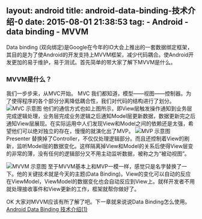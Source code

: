 layout: android
title: android-data-binding-技术介绍-0
date: 2015-08-01 21:38:53
tag: 
	- Android
	- data binding
	- MVVM
---
Data binding (双向绑定)是Google在今年的IO大会上推出的一套数据绑定框架，其目的是为了使Android的开发支持上MVVM框架，减少代码耦合。使Android开发更加的易于维护，易于测试。首先简单的带大家了解下MVVM是什么。

<!--more-->

### MVVM是什么？
我们一步步来，从MVC开始。
MVC 我们都知道，模型——视图——控制器。为了使得程序的各个部分分离降低耦合性，我们对代码的结构进行了划分。
![MVC 示意图](http://www.ruanyifeng.com/blogimg/asset/2015/bg2015020108.png)
他们的通信方式也如上图所示，即View层触发操作通知到业务层完成逻辑处理，业务层完成业务逻辑之后通知Model层更新数据，数据更新完之后通知View层展现。在实际运用中人们发现View和Model之间的依赖还是太强，希望他们可以绝对独立的存在，慢慢的就演化出了MVP。
![MVP 示意图](http://www.ruanyifeng.com/blogimg/asset/2015/bg2015020109.png)
Presenter 替换掉了Controller，不仅仅处理逻辑部分。而且还控制着View的刷新，监听Model层的数据变化。这样隔离掉View和Model的关系后使得View层变的非常的薄，没有任何的逻辑部分又不用主动监听数据，被称之为“被动视图”。

![MVVM 示意图](http://www.ruanyifeng.com/blogimg/asset/2015/bg2015020110.png)
至于MVVM基本上和MVP一模一样，感觉只是名字替换了一下。他的关键技术就是今天的主题(Data Binding)。View的变化可以自动的反应在ViewModel，ViewModel的数据变化也会自动反应到View上。就样开发者不用就处理接收事件和View更新的工作，框架就帮你做好了。


OK 大家对MVVM应该有所了解了吧。下一章就来说说Data Binding怎么使用。[Android Data Binding 技术介绍(1)](/2015/08/04/android-data-binding-技术介绍-1/)
